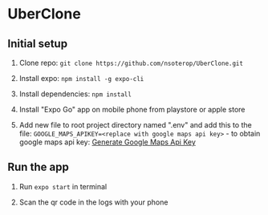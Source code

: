 # UberClone

## Initial setup

1. Clone repo:
    `git clone https://github.com/nsoterop/UberClone.git`
    
2. Install expo:
    `npm install -g expo-cli`
    
3. Install dependencies:
    `npm install`

4. Install "Expo Go" app on mobile phone from playstore or apple store

5. Add new file to root project directory named ".env" and add this to the file: `GOOGLE_MAPS_APIKEY=<replace with google maps api key>`
        - to obtain google maps api key: [Generate Google Maps Api Key](https://developers.google.com/maps/documentation/embed/get-api-key#:~:text=Go%20to%20the%20Google%20Maps%20Platform%20%3E%20Credentials%20page.&text=On%20the%20Credentials%20page%2C%20click,Click%20Close)


## Run the app

1. Run `expo start` in terminal

2. Scan the qr code in the logs with your phone
